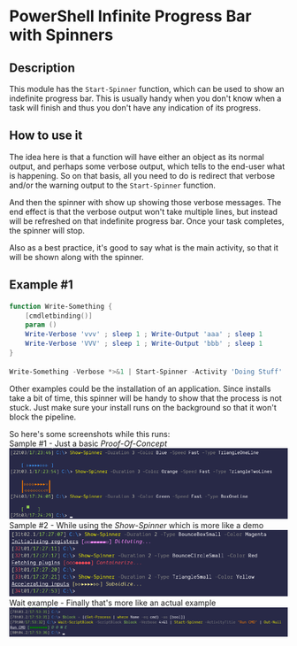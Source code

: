 # PowerShell Infinite Progress Bar with Spinners

## Description

This module has the `Start-Spinner` function, which can be used to show an indefinite progress bar.
This is usually handy when you don't know when a task will finish and thus you don't have any indication of its progress.


## How to use it

The idea here is that a function will have either an object as its normal output, and perhaps some verbose output, which tells to the end-user what is happening.
So on that basis, all you need to do is redirect that verbose and/or the warning output to the `Start-Spinner` function. 

And then the spinner with show up showing those verbose messages. The end effect is that the verbose output won't take multiple lines, but instead will be refreshed on that indefinite progress bar. Once your task completes, the spinner will stop.

Also as a best practice, it's good to say what is the main activity, so that it will be shown along with the spinner.

## Example #1

```PowerShell
function Write-Something {
    [cmdletbinding()]
    param ()
    Write-Verbose 'vvv' ; sleep 1 ; Write-Output 'aaa' ; sleep 1
    Write-Verbose 'VVV' ; sleep 1 ; Write-Output 'bbb' ; sleep 1
}

Write-Something -Verbose *>&1 | Start-Spinner -Activity 'Doing Stuff'

```

Other examples could be the installation of an application.
Since installs take a bit of time, this spinner will be handy to show that the process is not stuck.
Just make sure your install runs on the background so that it won't block the pipeline.

So here's some screenshots while this runs:  
Sample #1 - Just a basic _Proof-Of-Concept_
![Sample Spinners #1](.\Docs\Screenshots\Sample_Spinners1.png)
Sample #2 - While using the _Show-Spinner_ which is more like a demo
![Sample Spinners #2](.\Docs\Screenshots\Sample_Spinners2.png)
Wait example - Finally that's more like an actual example
![Sample Spinners #3](.\Docs\Screenshots\Sample_Wait1.png)